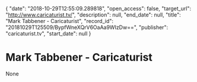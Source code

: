 {
  "date": "2018-10-29T12:55:09.289818", 
  "open_access": false, 
  "target_url": "http://www.caricaturist.tv/", 
  "description": null, 
  "end_date": null, 
  "title": "Mark Tabbener - Caricaturist", 
  "record_id": "20181029T125509/BypfWneXQrV6OaAa9WIzDw==", 
  "publisher": "caricaturist.tv", 
  "start_date": null
}

# Mark Tabbener - Caricaturist

None